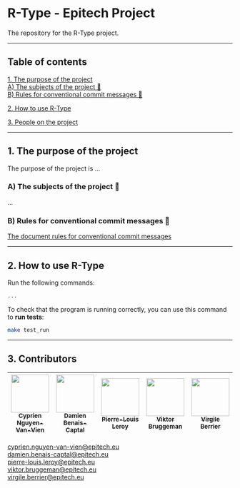 # R-Type - Epitech Project

The repository for the R-Type project.

---

## Table of contents

[1. The purpose of the project](#titre1)<br />
[A) The subjects of the project 📄](#titre11)<br />
[B) Rules for conventional commit messages 📄](#titre12)<br />

[2. How to use R-Type](#titre2)<br />

[3. People on the project](#titre3)<br />

---

## <a id="titre1"></a>1. The purpose of the project

The purpose of the project is ...

### <a id="titre11"></a>A) The subjects of the project 📄

...

### <a id="titre12"></a>B) Rules for conventional commit messages 📄

[The document rules for conventional commit messages](docs/COMMITS.md)

---

## <a id="titre2"></a>2. How to use R-Type

Run the following commands:

```bash
...
```

To check that the program is running correctly, you can use this command to **run tests**:

```bash
make test_run
```

---

## <a id="titre3"></a>3. Contributors

| [<img src="https://github.com/Drindael.png?size=85" width=85><br><sub>Cyprien Nguyen-Van-Vien</sub>](https://github.com/Drindael) | [<img src="https://github.com/damienBC.png?size=85" width=85><br><sub>Damien Benais-Captal</sub>](https://github.com/damienBC) | [<img src="https://github.com/Pierrelouisleroy.png?size=85" width=85><br><sub>Pierre-Louis Leroy</sub>](https://github.com/Pierrelouisleroy) | [<img src="https://github.com/Hinivir.png?size=85" width=85><br><sub>Viktor Bruggeman</sub>](https://github.com/Hinivir) | [<img src="https://github.com/Lipatant.png?size=85" width=85><br><sub>Virgile Berrier</sub>](https://github.com/Lipatant)
| :--: | :--: | :--: | :--: | :--: |

cyprien.nguyen-van-vien@epitech.eu  
damien.benais-captal@epitech.eu  
pierre-louis.leroy@epitech.eu  
viktor.bruggeman@epitech.eu  
virgile.berrier@epitech.eu  

